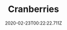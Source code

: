 ---
templateKey: blog-post
featuredpost: false
date: 2020-02-23T00:22:22.711Z
title: Cranberries
description: These tart red berries are a traditional winter food.
type: fruit
sellPrice: 75
energy: 38
health: 17
featuredimage: /img/Cranberries.png
tags:
  - fruit
  - multi
  - wine
  - jelly
  - Cranberry Candy
  - Cranberry Sauce
  - Stuffing
  - Super Meal
  - multiharvest
---